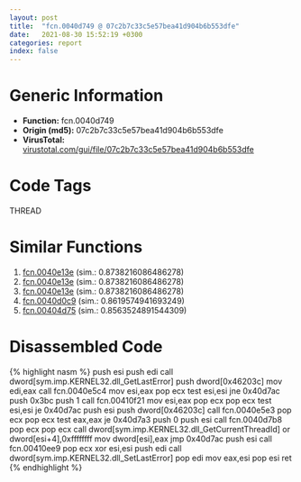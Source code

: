 ```yaml
---
layout: post
title:  "fcn.0040d749 @ 07c2b7c33c5e57bea41d904b6b553dfe"
date:   2021-08-30 15:52:19 +0300
categories: report
index: false
---
```


# Generic Information
- **Function:** fcn.0040d749
- **Origin (md5):** 07c2b7c33c5e57bea41d904b6b553dfe
- **VirusTotal:** [virustotal.com/gui/file/07c2b7c33c5e57bea41d904b6b553dfe][virustotal_ref]

# Code Tags
<span class="tag" id="THREAD">THREAD</span>


# Similar Functions

1. [fcn.0040e13e][similar_1_ref] (sim.: 0.8738216086486278)
2. [fcn.0040e13e][similar_2_ref] (sim.: 0.8738216086486278)
3. [fcn.0040e13e][similar_3_ref] (sim.: 0.8738216086486278)
4. [fcn.0040d0c9][similar_4_ref] (sim.: 0.8619574941693249)
5. [fcn.00404d75][similar_5_ref] (sim.: 0.8563524891544309)


# Disassembled Code

{% highlight nasm %}
push esi
push edi
call dword[sym.imp.KERNEL32.dll_GetLastError]
push dword[0x46203c]
mov edi,eax
call fcn.0040e5c4
mov esi,eax
pop ecx
test esi,esi
jne 0x40d7ac
push 0x3bc
push 1
call fcn.00410f21
mov esi,eax
pop ecx
pop ecx
test esi,esi
je 0x40d7ac
push esi
push dword[0x46203c]
call fcn.0040e5e3
pop ecx
pop ecx
test eax,eax
je 0x40d7a3
push 0
push esi
call fcn.0040d7b8
pop ecx
pop ecx
call dword[sym.imp.KERNEL32.dll_GetCurrentThreadId]
or dword[esi+4],0xffffffff
mov dword[esi],eax
jmp 0x40d7ac
push esi
call fcn.00410ee9
pop ecx
xor esi,esi
push edi
call dword[sym.imp.KERNEL32.dll_SetLastError]
pop edi
mov eax,esi
pop esi
ret 
{% endhighlight %}


[similar_1_ref]: /report/fcn.0040e13e@c299206e1e94de2392d4dd9464d03d54
[similar_2_ref]: /report/fcn.0040e13e@cf24673e33ae4ffdfd25b8d84595d994
[similar_3_ref]: /report/fcn.0040e13e@f78d51601618ac7bfc804cdef0537db9
[similar_4_ref]: /report/fcn.0040d0c9@e69fcfbd512770c44a9d6b90a42edeb0
[similar_5_ref]: /report/fcn.00404d75@aacfe43e5e58ee87d7932f393971e62c
[virustotal_ref]: https://www.virustotal.com/gui/file/07c2b7c33c5e57bea41d904b6b553dfe
